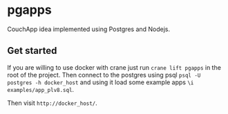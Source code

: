 pgapps
======

CouchApp idea implemented using Postgres and Nodejs.

## Get started

If you are willing to use docker with crane just run `crane lift pgapps` in the root of the project.
Then connect to the postgres using psql `psql -U postgres -h docker_host` and using it load some example apps `\i examples/app_plv8.sql`.

Then visit `http://docker_host/`.
